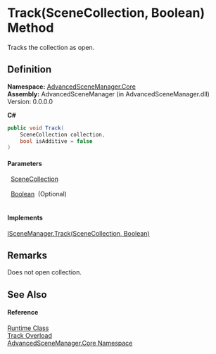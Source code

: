 # Track(SceneCollection, Boolean) Method


Tracks the collection as open.



## Definition
**Namespace:** <a href="N_AdvancedSceneManager_Core">AdvancedSceneManager.Core</a>  
**Assembly:** AdvancedSceneManager (in AdvancedSceneManager.dll) Version: 0.0.0.0

**C#**
``` C#
public void Track(
	SceneCollection collection,
	bool isAdditive = false
)
```



#### Parameters
<dl><dt>  <a href="T_AdvancedSceneManager_Models_SceneCollection">SceneCollection</a></dt><dd> </dd><dt>  <a href="https://learn.microsoft.com/dotnet/api/system.boolean" target="_blank" rel="noopener noreferrer">Boolean</a>  (Optional)</dt><dd> </dd></dl>

#### Implements
<a href="M_AdvancedSceneManager_DependencyInjection_ISceneManager_Track_2">ISceneManager.Track(SceneCollection, Boolean)</a>  


## Remarks
Does not open collection.

## See Also


#### Reference
<a href="T_AdvancedSceneManager_Core_Runtime">Runtime Class</a>  
<a href="Overload_AdvancedSceneManager_Core_Runtime_Track">Track Overload</a>  
<a href="N_AdvancedSceneManager_Core">AdvancedSceneManager.Core Namespace</a>  
